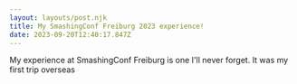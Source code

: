```yaml
---
layout: layouts/post.njk
title: My SmashingConf Freiburg 2023 experience!
date: 2023-09-20T12:40:17.847Z
---
```

M﻿y experience at SmashingConf Freiburg is one I'll never forget. It was my first trip overseas